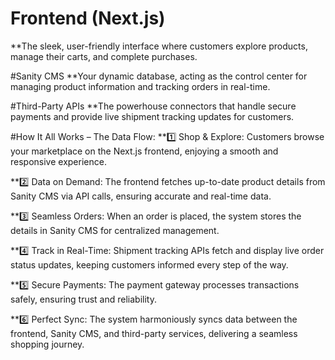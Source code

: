 # Frontend (Next.js)
**The sleek, user-friendly interface where customers explore products, manage their carts, and complete purchases.

#Sanity CMS
**Your dynamic database, acting as the control center for managing product information and tracking orders in real-time.

#Third-Party APIs
**The powerhouse connectors that handle secure payments and provide live shipment tracking updates for customers.

#How It All Works – The Data Flow:
**1️⃣ Shop & Explore: Customers browse your marketplace on the Next.js frontend, enjoying a smooth and responsive experience.

**2️⃣ Data on Demand: The frontend fetches up-to-date product details from Sanity CMS via API calls, ensuring accurate and real-time data.

**3️⃣ Seamless Orders: When an order is placed, the system stores the details in Sanity CMS for centralized management.

**4️⃣ Track in Real-Time: Shipment tracking APIs fetch and display live order status updates, keeping customers informed every step of the way.

**5️⃣ Secure Payments: The payment gateway processes transactions safely, ensuring trust and reliability.

**6️⃣ Perfect Sync: The system harmoniously syncs data between the frontend, Sanity CMS, and third-party services, delivering a seamless shopping journey.
